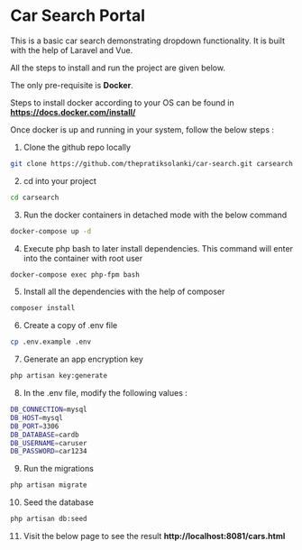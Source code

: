 # Car Search Portal

This is a basic car search demonstrating dropdown functionality.
It is built with the help of Laravel and Vue.


All the steps to install and run the project are given below.

The only pre-requisite is **Docker**.

Steps to install docker according to your OS can be found in **https://docs.docker.com/install/**

Once docker is up and running in your system, follow the below steps :

1. Clone the github repo locally
```sh
git clone https://github.com/thepratiksolanki/car-search.git carsearch
````
2. cd into your project
```sh
cd carsearch
```
3. Run the docker containers in detached mode with the below command
```sh
docker-compose up -d
```
4. Execute php bash to later install dependencies. This command will enter into the container with root user
```sh
docker-compose exec php-fpm bash
```
5. Install all the dependencies with the help of composer
```sh
composer install
```
6. Create a copy of .env file
```sh
cp .env.example .env
```
7. Generate an app encryption key
```sh
php artisan key:generate
```
8. In the .env file, modify the following values :
```sh
DB_CONNECTION=mysql
DB_HOST=mysql
DB_PORT=3306
DB_DATABASE=cardb
DB_USERNAME=caruser
DB_PASSWORD=car1234
```
9. Run the migrations
```sh
php artisan migrate
```
10. Seed the database
```sh
php artisan db:seed
```
11. Visit the below page to see the result
**http://localhost:8081/cars.html**